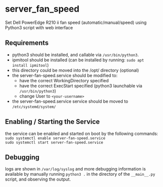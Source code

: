 # server_fan_speed

Set Dell PowerEdge R210 ii fan speed (automatic/manual/speed) using Python3 script with web interface

## Requirements

- python3 should be installed, and callable via `/usr/bin/python3`.
- ipmitool should be installed (can be installed by running: `sudo apt install ipmitool`)
- this directory could be moved into the /opt/ directory (optional)
- the server-fan-speed.service should be modified to:
  - have the correct WorkingDirectory specified
  - have the correct ExecStart specified (python3 launchable via `/usr/bin/python3`)
  - change User to `<your-username>`
- the server-fan-speed.service service should be moved to `/etc/systemd/system/`

## Enabling / Starting the Service

the service can be enabled and started on boot by the following commands:  
`sudo systemctl enable server-fan-speed.service`  
`sudo systemctl start server-fan-speed.service`

## Debugging

logs are shown in `/var/log/syslog` and more debugging information is available by manually running `python3 .` in the directory of the `__main__.py` script, and observing the output.
